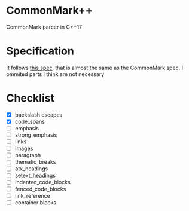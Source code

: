 CommonMark++
============

CommonMark parcer in C++17

Specification
=============

It follows [this spec](specification.md), that is almost the same as the
CommonMark spec. I ommited parts I think are not necessary

Checklist
=========

* [X] backslash escapes
* [X] code_spans
* [ ] emphasis
* [ ] strong_emphasis
* [ ] links
* [ ] images
* [ ] paragraph
* [ ] thematic_breaks
* [ ] atx_headings
* [ ] setext_headings
* [ ] indented_code_blocks
* [ ] fenced_code_blocks
* [ ] link_reference
* [ ] container blocks
